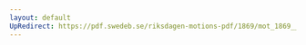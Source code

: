```yaml
---
layout: default
UpRedirect: https://pdf.swedeb.se/riksdagen-motions-pdf/1869/mot_1869__ak__00151/mot_1869__ak__00151_003.pdf
---
```

